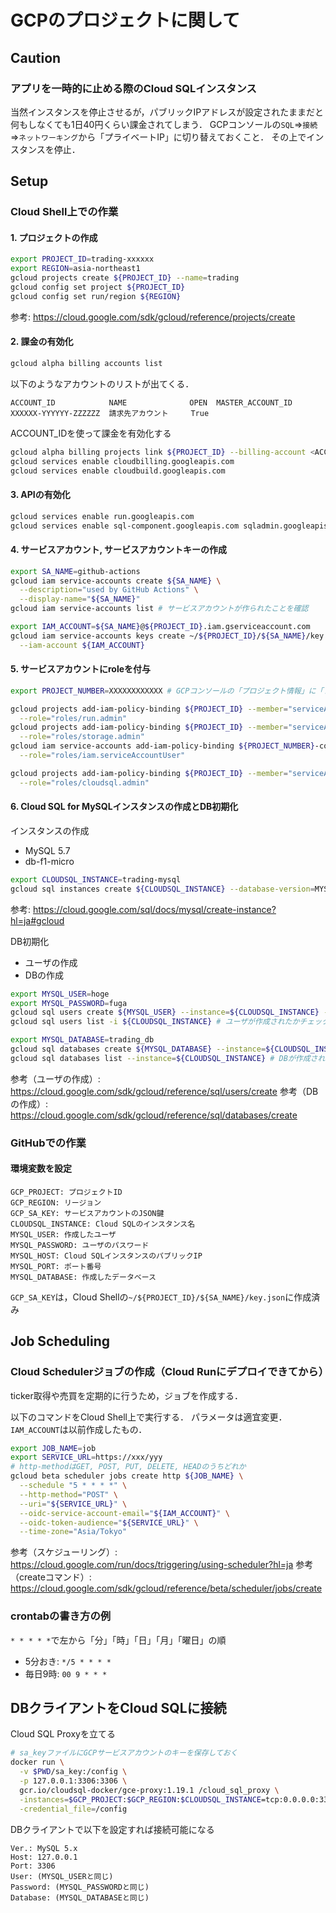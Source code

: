 # GCPのプロジェクトに関して

## Caution

### アプリを一時的に止める際のCloud SQLインスタンス

当然インスタンスを停止させるが，パブリックIPアドレスが設定されたままだと何もしなくても1日40円くらい課金されてしまう．
GCPコンソールの`SQL`=>`接続`=>`ネットワーキング`から「プライベートIP」に切り替えておくこと．
その上でインスタンスを停止．

## Setup

### Cloud Shell上での作業

#### 1. プロジェクトの作成

```sh
export PROJECT_ID=trading-xxxxxx
export REGION=asia-northeast1
gcloud projects create ${PROJECT_ID} --name=trading
gcloud config set project ${PROJECT_ID}
gcloud config set run/region ${REGION}
```

参考: https://cloud.google.com/sdk/gcloud/reference/projects/create

#### 2. 課金の有効化

```sh
gcloud alpha billing accounts list
```

以下のようなアカウントのリストが出てくる．

```
ACCOUNT_ID            NAME              OPEN  MASTER_ACCOUNT_ID
XXXXXX-YYYYYY-ZZZZZZ  請求先アカウント     True
```

ACCOUNT_IDを使って課金を有効化する

```sh
gcloud alpha billing projects link ${PROJECT_ID} --billing-account <ACCOUNT_ID>
gcloud services enable cloudbilling.googleapis.com
gcloud services enable cloudbuild.googleapis.com
```

#### 3. APIの有効化

```sh
gcloud services enable run.googleapis.com
gcloud services enable sql-component.googleapis.com sqladmin.googleapis.com
```

#### 4. サービスアカウント, サービスアカウントキーの作成

```sh
export SA_NAME=github-actions
gcloud iam service-accounts create ${SA_NAME} \
  --description="used by GitHub Actions" \
  --display-name="${SA_NAME}"
gcloud iam service-accounts list # サービスアカウントが作られたことを確認

export IAM_ACCOUNT=${SA_NAME}@${PROJECT_ID}.iam.gserviceaccount.com
gcloud iam service-accounts keys create ~/${PROJECT_ID}/${SA_NAME}/key.json \
  --iam-account ${IAM_ACCOUNT}
```

#### 5. サービスアカウントにroleを付与

```sh
export PROJECT_NUMBER=XXXXXXXXXXXX # GCPコンソールの「プロジェクト情報」に「プロジェクト番号」として表示されている数字

gcloud projects add-iam-policy-binding ${PROJECT_ID} --member="serviceAccount:${IAM_ACCOUNT}" \
  --role="roles/run.admin"
gcloud projects add-iam-policy-binding ${PROJECT_ID} --member="serviceAccount:${IAM_ACCOUNT}" \
  --role="roles/storage.admin"
gcloud iam service-accounts add-iam-policy-binding ${PROJECT_NUMBER}-compute@developer.gserviceaccount.com --member="serviceAccount:${IAM_ACCOUNT}" \
  --role="roles/iam.serviceAccountUser"

gcloud projects add-iam-policy-binding ${PROJECT_ID} --member="serviceAccount:${IAM_ACCOUNT}" \
  --role="roles/cloudsql.admin"
```

#### 6. Cloud SQL for MySQLインスタンスの作成とDB初期化

インスタンスの作成

- MySQL 5.7
- db-f1-micro

```sh
export CLOUDSQL_INSTANCE=trading-mysql
gcloud sql instances create ${CLOUDSQL_INSTANCE} --database-version=MYSQL_5_7 --region=${REGION} --tier=db-f1-micro
```

参考: https://cloud.google.com/sql/docs/mysql/create-instance?hl=ja#gcloud

DB初期化

- ユーザの作成
- DBの作成

```sh
export MYSQL_USER=hoge
export MYSQL_PASSWORD=fuga
gcloud sql users create ${MYSQL_USER} --instance=${CLOUDSQL_INSTANCE} --password=${MYSQL_PASSWORD}
gcloud sql users list -i ${CLOUDSQL_INSTANCE} # ユーザが作成されたかチェック

export MYSQL_DATABASE=trading_db
gcloud sql databases create ${MYSQL_DATABASE} --instance=${CLOUDSQL_INSTANCE} --charset=utf8
gcloud sql databases list --instance=${CLOUDSQL_INSTANCE} # DBが作成されたかチェック
```

参考（ユーザの作成）: https://cloud.google.com/sdk/gcloud/reference/sql/users/create
参考（DBの作成）: https://cloud.google.com/sdk/gcloud/reference/sql/databases/create

### GitHubでの作業

#### 環境変数を設定

```
GCP_PROJECT: プロジェクトID
GCP_REGION: リージョン
GCP_SA_KEY: サービスアカウントのJSON鍵
CLOUDSQL_INSTANCE: Cloud SQLのインスタンス名
MYSQL_USER: 作成したユーザ
MYSQL_PASSWORD: ユーザのパスワード
MYSQL_HOST: Cloud SQLインスタンスのパブリックIP
MYSQL_PORT: ポート番号
MYSQL_DATABASE: 作成したデータベース
```

`GCP_SA_KEY`は，Cloud Shellの`~/${PROJECT_ID}/${SA_NAME}/key.json`に作成済み

## Job Scheduling

### Cloud Schedulerジョブの作成（Cloud Runにデプロイできてから）

ticker取得や売買を定期的に行うため，ジョブを作成する．

以下のコマンドをCloud Shell上で実行する．
パラメータは適宜変更．
`IAM_ACCOUNT`は以前作成したもの．

```sh
export JOB_NAME=job
export SERVICE_URL=https://xxx/yyy
# http-methodはGET, POST, PUT, DELETE, HEADのうちどれか
gcloud beta scheduler jobs create http ${JOB_NAME} \
  --schedule "5 * * * *" \
  --http-method="POST" \
  --uri="${SERVICE_URL}" \
  --oidc-service-account-email="${IAM_ACCOUNT}" \
  --oidc-token-audience="${SERVICE_URL}" \
  --time-zone="Asia/Tokyo"
```

参考（スケジューリング）: https://cloud.google.com/run/docs/triggering/using-scheduler?hl=ja
参考（createコマンド）: https://cloud.google.com/sdk/gcloud/reference/beta/scheduler/jobs/create

### crontabの書き方の例

`* * * * *`で左から「分」「時」「日」「月」「曜日」の順

- 5分おき: `*/5 * * * *`
- 毎日9時: `00 9 * * *`

## DBクライアントをCloud SQLに接続

Cloud SQL Proxyを立てる

```sh
# sa_keyファイルにGCPサービスアカウントのキーを保存しておく
docker run \
  -v $PWD/sa_key:/config \
  -p 127.0.0.1:3306:3306 \
  gcr.io/cloudsql-docker/gce-proxy:1.19.1 /cloud_sql_proxy \
  -instances=$GCP_PROJECT:$GCP_REGION:$CLOUDSQL_INSTANCE=tcp:0.0.0.0:3306 \
  -credential_file=/config
```

DBクライアントで以下を設定すれば接続可能になる

```
Ver.: MySQL 5.x
Host: 127.0.0.1
Port: 3306
User: (MYSQL_USERと同じ)
Password: (MYSQL_PASSWORDと同じ)
Database: (MYSQL_DATABASEと同じ)
```
